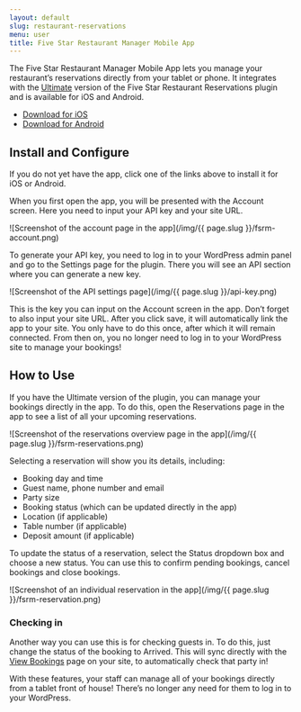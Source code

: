 ```yaml
---
layout: default
slug: restaurant-reservations
menu: user
title: Five Star Restaurant Manager Mobile App
---
```

The Five Star Restaurant Manager Mobile App lets you manage your restaurant’s reservations directly from your tablet or phone. It integrates with the [Ultimate](../premium/ultimate-benefits) version of the Five Star Restaurant Reservations plugin and is available for iOS and Android.

- [Download for iOS](https://apps.apple.com/app/five-star-restaurant-manager/id1616554029)
- [Download for Android](https://play.google.com/store/apps/details?id=com.fivestarplugins.fsrm)

## Install and Configure

If you do not yet have the app, click one of the links above to install it for iOS or Android. 

When you first open the app, you will be presented with the Account screen. Here you need to input your API key and your site URL. 

![Screenshot of the account page in the app](/img/{{ page.slug }}/fsrm-account.png)

To generate your API key, you need to log in to your WordPress admin panel and go to the Settings page for the plugin. There you will see an API section where you can generate a new key.

![Screenshot of the API settings page](/img/{{ page.slug }}/api-key.png)

This is the key you can input on the Account screen in the app. Don’t forget to also input your site URL. After you click save, it will automatically link the app to your site. You only have to do this once, after which it will remain connected. From then on, you no longer need to log in to your WordPress site to manage your bookings!

## How to Use

If you have the Ultimate version of the plugin, you can manage your bookings directly in the app. To do this, open the Reservations page in the app to see a list of all your upcoming reservations. 

![Screenshot of the reservations overview page in the app](/img/{{ page.slug }}/fsrm-reservations.png)

Selecting a reservation will show you its details, including:

- Booking day and time
- Guest name, phone number and email
- Party size
- Booking status (which can be updated directly in the app)
- Location (if applicable)
- Table number (if applicable)
- Deposit amount (if applicable)

To update the status of a reservation, select the Status dropdown box and choose a new status. You can use this to confirm pending bookings, cancel bookings and close bookings.

![Screenshot of an individual reservation in the app](/img/{{ page.slug }}/fsrm-reservation.png)

### Checking in

Another way you can use this is for checking guests in. To do this, just change the status of the booking to Arrived. This will sync directly with the [View Bookings](view-bookings) page on your site, to automatically check that party in!

With these features, your staff can manage all of your bookings directly from a tablet front of house! There’s no longer any need for them to log in to your WordPress.